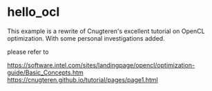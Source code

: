 # hello_ocl

This example is a rewrite of Cnugteren's excellent tutorial on OpenCL optimization.
With some personal investigations added.

please refer to 

https://software.intel.com/sites/landingpage/opencl/optimization-guide/Basic_Concepts.htm
https://cnugteren.github.io/tutorial/pages/page1.html
